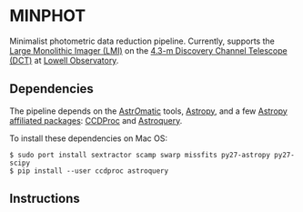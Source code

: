 # MINPHOT

Minimalist photometric data reduction pipeline. Currently, supports the [Large Monolithic Imager (LMI)](https://jumar.lowell.edu/confluence/display/DCTIC/LMI) on the [4.3-m Discovery Channel Telescope (DCT)](https://lowell.edu/research/research-facilities/4-3-meter-dct/) at [Lowell Observatory](https://lowell.edu).

## Dependencies

The pipeline depends on the [Astr*O*matic](https://www.astromatic.net) tools, [Astropy](http://www.astropy.org), and a few [Astropy affiliated packages](http://www.astropy.org/affiliated): [CCDProc](http://ccdproc.readthedocs.io) and [Astroquery](http://astroquery.readthedocs.io).

To install these dependencies on Mac OS:

    $ sudo port install sextractor scamp swarp missfits py27-astropy py27-scipy
    $ pip install --user ccdproc astroquery

## Instructions



